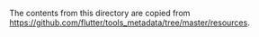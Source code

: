 The contents from this directory are copied from
https://github.com/flutter/tools_metadata/tree/master/resources.
